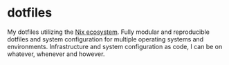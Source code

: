 # dotfiles

My dotfiles utilizing the [Nix ecosystem](https://nixos.org).
Fully modular and reproducible dotfiles and system configuration for multiple operating systems and environments.
Infrastructure and system configuration as code, I can be on whatever, whenever and however.

